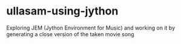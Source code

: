 # ullasam-using-jython
Exploring JEM (Jython Environment for Music) and working on it by generating a close version of the taken movie song 

